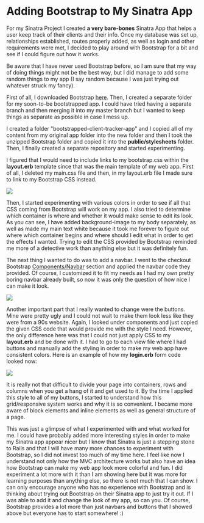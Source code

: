# Adding Bootstrap to My Sinatra App

For my Sinatra Project I created **a very bare-bones** Sinatra App that helps a user keep track of their clients and their info. Once my database was set up, relationships established, routes properly added, as well as login and other requirements were met, I decided to play around with Bootstrap for a bit and see if I could figure out how it works. 

Be aware that I have never used Bootstrap before, so I am sure that my way of doing things might not be the best way, but I did manage to add some random things to my app (I say random because I was just trying out whatever struck my fancy). 

First of all, I downloaded Bootstrap [here](https://getbootstrap.com/docs/4.3/getting-started/download/). Then, I created a separate folder for my soon-to-be bootstrapped app. I could have tried having a separate branch and then merging it into my master branch but I wanted to keep things as separate as possible in case I mess up. 

I created a folder "bootstrapped-client-tracker-app" and I copied all of my content from my original app folder into the new folder and then I took the unzipped Bootstrap folder and copied it into the **public/stylesheets** folder. Then, I finally created a separate repository and started experimenting.

I figured that I would need to include links to my bootstrap.css within the **layout.erb** template since that was the main template of my web app.  First of all, I deleted my main.css file and then, in my layout.erb file I made sure to link to my Bootstrap CSS instead. 

![](https://jh6b8g.bn.files.1drv.com/y4mR7lsk7mUY-ZRM-83I9DuEyw547-P2N5Ev5WhPHT6RqivqhmVEIF3eRp68UEnbUbDRr6MzOH2O0eiXyBxZ1q3rNM7yOyMfcA2NOLJfpNItLH4SMZVB3CxLAdS7pJQHk6j3n6R1_bpsDoUl3wCnIK77iCUT0YDRO6V8KMjwewRSEjKDRocOd3XfD9igbrF1MoJtS25cV9_NOtgXp7QFW6RNA?width=1044&height=598&cropmode=none)

Then, I started experimenting with various colors in order to see if all that CSS coming from Bootstrap will work on my app. I also tried to determine which container is where and whether it would make sense to edit its look. As you can see, I have added background-image to my body separately, as well as made my main text white because it took me forever to figure out where which container begins and where should I edit what in order to get the effects I wanted. Trying to edit the CSS provided by Bootstrap reminded me more of a detective work than anything else but it was definitely fun. 

The next thing I wanted to do was to add a navbar. I went to the checkout Bootstrap [Components/Navbar](https://getbootstrap.com/docs/4.3/components/navbar/) section
and applied the navbar code they provided. Of course, I customized it to fit my needs as I had my own pretty boring navbar already built, so now it was only the question of how nice I can make it look. 

![](https://i36b8g.bn.files.1drv.com/y4mk8HaQDBRJGW-YA3W4WwxkmNFMJLkIWIDE5jJI1MIq7K0G3WVEYL-4biQVZU8LsTrN-jElGzXMfKPYYV6TMORL52IUCoBDa89tIivF9cxo6OYWEBZ-Jf9uRN-zAoWnI_ubqw5vr7Pnf-wqD__0CLLI09dcqQwNDB_X7AwTtVu2E-v7RaHHjXxP9bpg_OQzjPz0XGHI4AsZqahMzKO-FXltw?width=1348&height=726&cropmode=none)

Another important part that I really wanted to change were the buttons. Mine were pretty ugly and I could not wait to make them look less like they were from a 90s website. Again, I looked under components and just copied the given CSS code that would provide me with the style I need. However, the only difference here was that I could not just apply CSS to my **layout.erb** and be done with it. I had to go to each view file where I had buttons and manually add the styling in order to make my web app have consistent colors. Here is an example of how my **login.erb** form code looked now:

![](https://i36b8g.bn.files.1drv.com/y4mk8HaQDBRJGW-YA3W4WwxkmNFMJLkIWIDE5jJI1MIq7K0G3WVEYL-4biQVZU8LsTrN-jElGzXMfKPYYV6TMORL52IUCoBDa89tIivF9cxo6OYWEBZ-Jf9uRN-zAoWnI_ubqw5vr7Pnf-wqD__0CLLI09dcqQwNDB_X7AwTtVu2E-v7RaHHjXxP9bpg_OQzjPz0XGHI4AsZqahMzKO-FXltw?width=1348&height=726&cropmode=none)

It is really not that difficult to divide your page into containers, rows and columns when you get a hang of it and get used to it. By the time I applied this style to all of my buttons, I started to understand how this grid/responsive system works and why it is so convenient. I became more aware of block elements and inline elements as well as general structure of a page.

This was just a glimpse of what I experimented with and what worked for me. I could have probably added more interesting styles in order to make my Sinatra app appear nicer but I know that Sinatra is just a stepping stone to Rails and that I will have many more chances to experiment with Bootstrap, so I did not invest too much of my time here. I feel like now I understand not only how the MVC architecture works but also have an idea how Bootstrap can make my web app look more colorful and fun. I did experiment a lot more with it than I am showing here but it was more for learning purposes than anything else, so there is not much that I can show. I can only encourage anyone who has no experience with Bootstrap and is thinking about trying out Bootstrap on their Sinatra app to just try it out. If I was able to add it and change the look of my app, so can you. Of course, Bootstrap provides a lot more than just navbars and buttons that I showed above but everyone has to start somewhere! :) 

